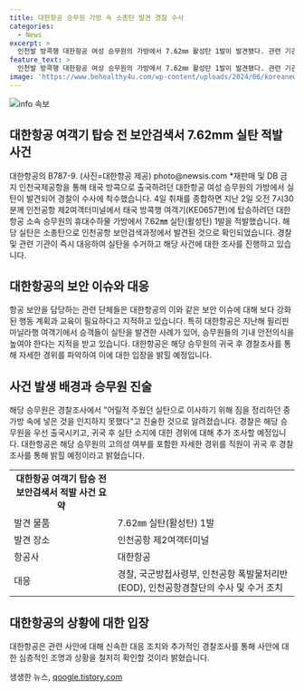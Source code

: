 ```yaml
---
title: 대한항공 승무원 가방 속 소총탄 발견 경찰 수사
categories:
  - News
excerpt: >
  인천발 방콕행 대한항공 여성 승무원의 가방에서 7.62㎜ 활성탄 1발이 발견됐다. 관련 기관들이 수사에 착수했으며, 승무원은 어릴 때 주운 것으로 짐을 정리하다가 가방에 넣은 것을 잊었다고 주장했다. 항공보안 강화와 승무원 교육 문제로 논란이 불거졌으며, 승무원은 출국 후 자세한 경위를 밝힐 예정이다. 대한항공은 해당 승무원의 고의성 여부를 파악할 예정이라고 밝혔다.
feature_text: >
  인천발 방콕행 대한항공 여성 승무원의 가방에서 7.62㎜ 활성탄 1발이 발견됐다. 관련 기관들이 수사에 착수했으며, 승무원은 어릴 때 주운 것으로 짐을 정리하다가 가방에 넣은 것을 잊었다고 주장했다. 항공보안 강화와 승무원 교육 문제로 논란이 불거졌으며, 승무원은 출국 후 자세한 경위를 밝힐 예정이다. 대한항공은 해당 승무원의 고의성 여부를 파악할 예정이라고 밝혔다.
image: 'https://www.behealthy4u.com/wp-content/uploads/2024/06/koreanews.jpg'
---
```


<p><img src="https://www.behealthy4u.com/wp-content/uploads/2024/06/koreanews.jpg" alt="info 속보" /></p>

<h2 data-ke-size="size26">대한항공 여객기 탑승 전 보안검색서 7.62mm 실탄 적발 사건</h2>

<p data-ke-size="size16">대한항공의 B787-9. (사진=대한항공 제공) photo@newsis.com *재판매 및 DB 금지 인천국제공항을 통해 태국 방콕으로 출국하려던 대한항공 여성 승무원의 가방에서 실탄이 발견되어 경찰이 수사에 착수했습니다. 4일 취재를 종합하면 지난 2일 오전 7시30분께 인천공항 제2여객터미널에서 태국 방콕행 여객기(KE0657편)에 탑승하려던 대한항공 소속 승무원의 휴대수하물 가방에서 7.62㎜ 실탄(활성탄) 1발을 적발했습니다. 해당 실탄은 소총탄으로 인천공항 보안검색과정에서 발견된 것으로 확인되었습니다. 경찰 및 관련 기관이 즉시 대응하여 실탄을 수거하고 해당 사건에 대한 조사를 진행하고 있습니다.</p>

<h2 data-ke-size="size26">대한항공의 보안 이슈와 대응</h2>

<p data-ke-size="size16">항공 보안을 담당하는 관련 단체들은 대한항공의 이와 같은 보안 이슈에 대해 보다 강화된 행동 계획과 교육이 필요하다고 지적하고 있습니다. 특히 대한항공은 지난해 필리핀 마닐라행 여객기에서 승객들이 실탄을 발견한 사례가 있어, 승무원들의 기내 안전의식을 높여야 한다는 지적을 받고 있습니다. 대한항공은 해당 승무원의 귀국 후 경찰조사를 통해 자세한 경위를 파악하여 이에 대한 입장을 밝힐 예정입니다.</p>

<h2 data-ke-size="size26">사건 발생 배경과 승무원 진술</h2>

<p data-ke-size="size16">해당 승무원은 경찰조사에서 "어릴적 주웠던 실탄으로 이사하기 위해 짐을 정리하던 중 가방 속에 넣은 것을 인지하지 못했다"고 진술한 것으로 알려졌습니다. 경찰은 해당 승무원을 우선 출국시키고, 귀국 후 실탄 소지에 대한 경위에 대해 추가 조사할 예정입니다. 대한항공은 해당 승무원의 고의성 여부를 포함한 자세한 경위를 직원이 귀국 후 경찰조사를 통해 밝힐 예정이라고 밝혔습니다.</p>

<table>
    <tr>
        <td style="text-align: center; height: 17px;"><b>대한항공 여객기 탑승 전 보안검색서 적발 사건 요약</b></td>
    </tr>
    <tr>
        <td style="text-align: left; height: 17px;">발견 물품</td>
        <td style="text-align: left; height: 17px;">7.62㎜ 실탄(활성탄) 1발</td>
    </tr>
    <tr>
        <td style="text-align: left; height: 17px;">발견 장소</td>
        <td style="text-align: left; height: 17px;">인천공항 제2여객터미널</td>
    </tr>
    <tr>
        <td style="text-align: left; height: 17px;">항공사</td>
        <td style="text-align: left; height: 17px;">대한항공</td>
    </tr>
    <tr>
        <td style="text-align: left; height: 17px;">대응</td>
        <td style="text-align: left; height: 17px;">경찰, 국군방첩사령부, 인천공항 폭발물처리반(EOD), 인천공항경찰단의 수사 및 수거 조치</td>
    </tr>
</table>

<h2 data-ke-size="size26">대한항공의 상황에 대한 입장</h2>

<p data-ke-size="size16">대한항공은 관련 사안에 대해 신속한 대응 조치와 추가적인 경찰조사를 통해 사안에 대한 심층적인 조명과 상황을 철저히 확인할 것이라 밝혔습니다.</p>
생생한 뉴스, <a href="https://qoogle.tistory.com" rel="dofollow">qoogle.tistory.com</a>


